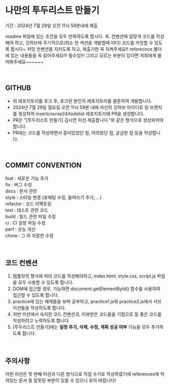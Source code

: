 # 나만의 투두리스트 만들기
기간 : 2024년 7월 29일 오전 11시 59분내에 제출

readme 파일에 있는 조건을 모두 만족하도록 합시다. 꼭.
컨벤션에 알맞게 코드를 작성해야 하고, 깃허브에 주기적으로(최소 한 섹션을 개발할때 마다) 코드를 커밋할 수 있도록 합시다~
커밋 컨벤션을 지키도록 하고, 제출기한 꼭 지켜주세요!!
referecnce 폴더에 있는 내용들을 꼭 읽어주세요!!! 필수임!!!
그리고 모르는 부분이 있다면 저희에게 물어봐주세요~~~~~~

<br />

## GITHUB
- 위 레포지토리를 포크 후, 포크된 본인의 레포지토리를 클론하여 개발합니다.
- 2024년 7월 29일 월요일 오전 11시 59분 내에 자신의 깃허브 아이디로 된 브랜치를 생성하여 insertcourse24/todolist 레포지토리에 PR을 생성합니다.
- PR은 "[투두리스트 만들기] 김시연 미션 제출합니다."와 같은 형식으로 생성되어야 합니다.
- PR에는 코드를 작성하면서 흥미있었던 점, 어려웠던 점, 궁금한 점 등을 작성합니다.

<br />

## COMMIT CONVENTION
feat : 새로운 기능 추가 <br />
fix : 버그 수정 <br />
docs : 문서 관련 <br />
style : 스타일 변경 (포매팅 수정, 들여쓰기 추가, …) <br />
refactor : 코드 리팩토링 <br />
test : 테스트 관련 코드 <br />
build : 빌드 관련 파일 수정 <br />
ci : CI 설정 파일 수정 <br />
perf : 성능 개선 <br />
chore : 그 외 자잘한 수정 <br />

<br />

## 코드 컨벤션
1. 템플릿의 형식에 따라 코드를 작성해야하고, index.html, style.css, script.js 파일을 모두 사용할 수 있도록 합니다.
2. DOM에 접근할 경우, 가능하면 document.getElementById() 함수를 사용하여 접근할 수 있도록 합니다.
3. practice에 있는 예제들을 보며 공부하고, practice1.js와 practice2.js에서 서브 미션들을 작성하도록 합니다.
4. 저번 미션에서 숙지한 코드 컨벤션과, 리뷰받은 코드들을 기점으로 질 좋은 코드를 작성하려고 노력하도록 합니다.
5. [투두리스트 만들기]에는 <b>일정 추가, 삭제, 수정, 계획 성공 여부</b> 기능을 모두 추가하도록 합니다.

<br />

## 주의사항
이번 미션은 첫 번째 미션과 다른 방식으로 직접 수기로 작성하였기에 references에 적혀있는 문서 중 잘못된 부분이 있을 수 있으니 유의 바랍니다!

